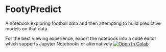 # FootyPredict
 A notebook exploring football data and then attempting to build predictive models on that data.


For the best viewing experience, export the notebook into a code editor which supports Jupyter Notebooks or alternatively
[![Open In Colab](https://colab.research.google.com/assets/colab-badge.svg)](https://colab.research.google.com/drive/1UXCGO7Oy7tf96HLAr6Z5rCunLq0wyvwF)
